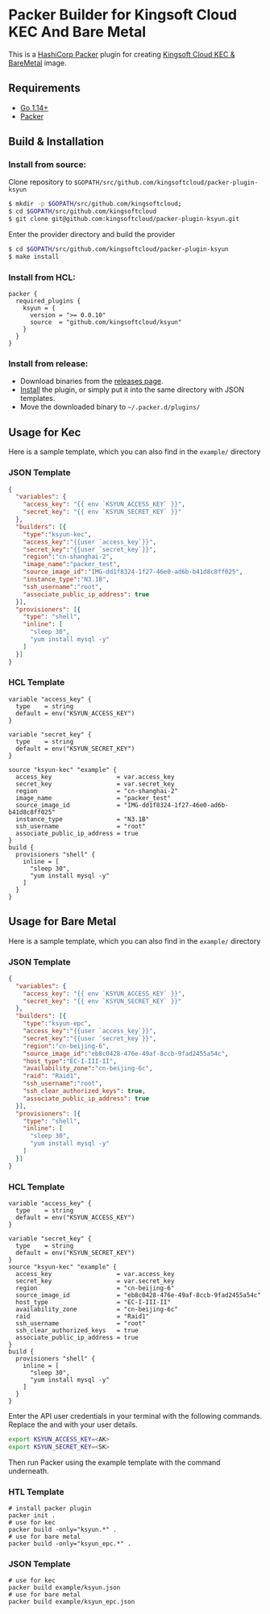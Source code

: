 # Packer Builder for Kingsoft Cloud KEC And Bare Metal

This is a [HashiCorp Packer](https://www.packer.io/) plugin for creating [Kingsoft Cloud KEC & BareMetal](https://www.ksyun.com/nv/product/KEC.html) image.

## Requirements
* [Go 1.14+](https://golang.org/doc/install)
* [Packer](https://www.packer.io/intro/getting-started/install.html)

## Build & Installation

### Install from source:

Clone repository to `$GOPATH/src/github.com/kingsoftcloud/packer-plugin-ksyun`

```sh
$ mkdir -p $GOPATH/src/github.com/kingsoftcloud; 
$ cd $GOPATH/src/github.com/kingsoftcloud
$ git clone git@github.com:kingsoftcloud/packer-plugin-ksyun.git
```

Enter the provider directory and build the provider

```sh
$ cd $GOPATH/src/github.com/kingsoftcloud/packer-plugin-ksyun
$ make install
```

### Install from HCL:
```hcl
packer {
  required_plugins {
    ksyun = {
      version = ">= 0.0.10"
      source  = "github.com/kingsoftcloud/ksyun"
    }
  }
}
```


### Install from release:

* Download binaries from the [releases page](https://github.com/kingsoftcloud/packer-plugin-ksyun/releases).
* [Install](https://www.packer.io/docs/extending/plugins.html#installing-plugins) the plugin, or simply put it into the same directory with JSON templates.
* Move the downloaded binary to `~/.packer.d/plugins/`

## Usage for Kec
Here is a sample template, which you can also find in the `example/` directory
### JSON Template
```json
{
  "variables": {
    "access_key": "{{ env `KSYUN_ACCESS_KEY` }}",
    "secret_key": "{{ env `KSYUN_SECRET_KEY` }}"
  },
  "builders": [{
    "type":"ksyun-kec",
    "access_key":"{{user `access_key`}}",
    "secret_key":"{{user `secret_key`}}",
    "region":"cn-shanghai-2",
    "image_name":"packer_test",
    "source_image_id":"IMG-dd1f8324-1f27-46e0-ad6b-b41d8c8ff025",
    "instance_type":"N3.1B",
    "ssh_username":"root",
    "associate_public_ip_address": true
  }],
  "provisioners": [{
    "type": "shell",
    "inline": [
      "sleep 30",
      "yum install mysql -y"
    ]
  }]
}
```
### HCL Template

```hcl
variable "access_key" {
  type    = string
  default = env("KSYUN_ACCESS_KEY")
}

variable "secret_key" {
  type    = string
  default = env("KSYUN_SECRET_KEY")
}

source "ksyun-kec" "example" {
  access_key                  = var.access_key
  secret_key                  = var.secret_key
  region                      = "cn-shanghai-2"
  image_name                  = "packer_test"
  source_image_id             = "IMG-dd1f8324-1f27-46e0-ad6b-b41d8c8ff025"
  instance_type               = "N3.1B"
  ssh_username                = "root"
  associate_public_ip_address = true
}
build {
  provisioners "shell" {
    inline = [
      "sleep 30",
      "yum install mysql -y"
    ]
  }
}

```
## Usage for Bare Metal
Here is a sample template, which you can also find in the `example/` directory

### JSON Template

```json
{
  "variables": {
    "access_key": "{{ env `KSYUN_ACCESS_KEY` }}",
    "secret_key": "{{ env `KSYUN_SECRET_KEY` }}"
  },
  "builders": [{
    "type":"ksyun-epc",
    "access_key":"{{user `access_key`}}",
    "secret_key":"{{user `secret_key`}}",
    "region":"cn-beijing-6",
    "source_image_id":"eb8c0428-476e-49af-8ccb-9fad2455a54c",
    "host_type":"EC-I-III-II",
    "availability_zone":"cn-beijing-6c",
    "raid": "Raid1",
    "ssh_username":"root",
    "ssh_clear_authorized_keys": true,
    "associate_public_ip_address": true
  }],
  "provisioners": [{
    "type": "shell",
    "inline": [
      "sleep 30",
      "yum install mysql -y"
    ]
  }]
}

```

### HCL Template

```hcl
variable "access_key" {
  type    = string
  default = env("KSYUN_ACCESS_KEY")
}

variable "secret_key" {
  type    = string
  default = env("KSYUN_SECRET_KEY")
}
source "ksyun-kec" "example" {
  access_key                  = var.access_key
  secret_key                  = var.secret_key
  region                      = "cn-beijing-6"
  source_image_id             = "eb8c0428-476e-49af-8ccb-9fad2455a54c"
  host_type                   = "EC-I-III-II"
  availability_zone           = "cn-beijing-6c"
  raid                        = "Raid1"
  ssh_username                = "root"
  ssh_clear_authorized_keys   = true
  associate_public_ip_address = true
}
build {
  provisioners "shell" {
    inline = [
      "sleep 30",
      "yum install mysql -y"
    ]
  }
}

```

Enter the API user credentials in your terminal with the following commands. Replace the <AK> and <SK> with your user details.
```sh
export KSYUN_ACCESS_KEY=<AK>
export KSYUN_SECRET_KEY=<SK>
```
Then run Packer using the example template with the command underneath.

### HTL Template

```
# install packer plugin
packer init .
# use for kec
packer build -only="ksyun.*" .
# use for bare metal
packer build -only="ksyun_epc.*" .
```

### JSON Template
```
# use for kec
packer build example/ksyun.json
# use for bare metal
packer build example/ksyun_epc.json
```


